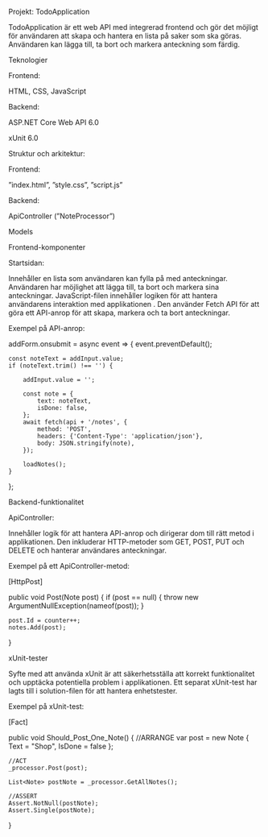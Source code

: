 Projekt: TodoApplication

TodoApplication är ett web API med integrerad frontend och gör det möjligt för användaren att skapa och hantera en lista på saker som ska göras. Användaren kan lägga till, ta bort och markera anteckning som färdig.

Teknologier

Frontend: 

HTML, CSS, JavaScript


Backend:

ASP.NET Core Web API 6.0

xUnit 6.0


Struktur och arkitektur:

Frontend: 

”index.html”, ”style.css”, ”script.js”

Backend:

ApiController (”NoteProcessor”)

Models

Frontend-komponenter

Startsidan: 

Innehåller en lista som användaren kan fylla på med anteckningar. Användaren har möjlighet att lägga till, ta bort och markera sina anteckningar. JavaScript-filen innehåller logiken för att hantera användarens interaktion med applikationen . Den använder Fetch API för att göra ett API-anrop för att skapa, markera och ta bort anteckningar.

Exempel på 	API-anrop:

addForm.onsubmit = async event => {
    event.preventDefault();

    const noteText = addInput.value;
    if (noteText.trim() !== '') {
        
        addInput.value = '';

        const note = {
            text: noteText,
            isDone: false,
        };
        await fetch(api + '/notes', {
            method: 'POST',
            headers: {'Content-Type': 'application/json'},
            body: JSON.stringify(note),
        });

        loadNotes();
    }
};


Backend-funktionalitet

ApiController:

Innehåller logik för att hantera API-anrop och dirigerar dom till rätt metod i applikationen. Den inkluderar HTTP-metoder som GET, POST, PUT och DELETE och hanterar användares anteckningar.

Exempel på ett ApiController-metod:

[HttpPost]

public void Post(Note post)
{
	if (post == null)
{
		throw new ArgumentNullException(nameof(post));
	}

	post.Id = counter++;
	notes.Add(post);
}

xUnit-tester

Syfte med att använda xUnit är att säkerhetsställa att korrekt funktionalitet och upptäcka potentiella problem i applikationen. Ett separat xUnit-test har lagts till i solution-filen för att hantera enhetstester.

Exempel på xUnit-test:

[Fact]

public void Should_Post_One_Note()
{
	//ARRANGE
	var post = new Note
	{
		Text = "Shop",
		IsDone = false
	};

	//ACT
	_processor.Post(post);

	List<Note> postNote = _processor.GetAllNotes();

	//ASSERT
	Assert.NotNull(postNote);
	Assert.Single(postNote);
}


